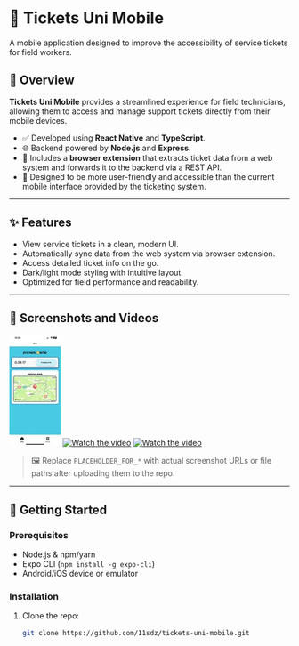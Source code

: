 # 🎫 Tickets Uni Mobile

A mobile application designed to improve the accessibility of service tickets for field workers.

## 📱 Overview

**Tickets Uni Mobile** provides a streamlined experience for field technicians, allowing them to access and manage support tickets directly from their mobile devices.

- ✅ Developed using **React Native** and **TypeScript**.
- 🌐 Backend powered by **Node.js** and **Express**.
- 🧩 Includes a **browser extension** that extracts ticket data from a web system and forwards it to the backend via a REST API.
- 🎯 Designed to be more user-friendly and accessible than the current mobile interface provided by the ticketing system.

---

## ✨ Features

- View service tickets in a clean, modern UI.
- Automatically sync data from the web system via browser extension.
- Access detailed ticket info on the go.
- Dark/light mode styling with intuitive layout.
- Optimized for field performance and readability.

---

## 📸 Screenshots and Videos
![Home Screen](https://github.com/11sdz/tickets-uni-mobile/blob/master/samples/homescreen.jpg)
[![Watch the video](https://img.youtube.com/vi/cS91_n0GT3Y/hqdefault.jpg)](https://youtube.com/shorts/cS91_n0GT3Y?feature=share)
[![Watch the video](https://img.youtube.com/vi/xvY2gQ21zdw/hqdefault.jpg)](https://www.youtube.com/watch?v=xvY2gQ21zdw)

> 🖼️ Replace `PLACEHOLDER_FOR_*` with actual screenshot URLs or file paths after uploading them to the repo.

---

## 🚀 Getting Started

### Prerequisites

- Node.js & npm/yarn
- Expo CLI (`npm install -g expo-cli`)
- Android/iOS device or emulator

### Installation

1. Clone the repo:
   ```bash
   git clone https://github.com/11sdz/tickets-uni-mobile.git
